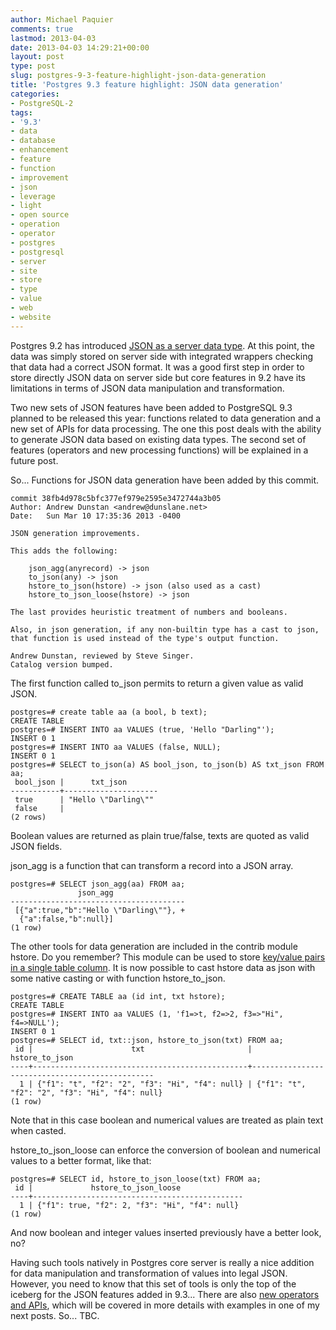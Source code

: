 ```yaml
---
author: Michael Paquier
comments: true
lastmod: 2013-04-03
date: 2013-04-03 14:29:21+00:00
layout: post
type: post
slug: postgres-9-3-feature-highlight-json-data-generation
title: 'Postgres 9.3 feature highlight: JSON data generation'
categories:
- PostgreSQL-2
tags:
- '9.3'
- data
- database
- enhancement
- feature
- function
- improvement
- json
- leverage
- light
- open source
- operation
- operator
- postgres
- postgresql
- server
- site
- store
- type
- value
- web
- website
---
```


Postgres 9.2 has introduced [JSON as a server data type](/postgresql-2/postgres-9-2-highlight-json-data-type/). At this point, the data was simply stored on server side with integrated wrappers checking that data had a correct JSON format. It was a good first step in order to store directly JSON data on server side but core features in 9.2 have its limitations in terms of JSON data manipulation and transformation.

Two new sets of JSON features have been added to PostgreSQL 9.3 planned to be released this year: functions related to data generation and a new set of APIs for data processing. The one this post deals with the ability to generate JSON data based on existing data types. The second set of features (operators and new processing functions) will be explained in a future post.

So... Functions for JSON data generation have been added by this commit.

    commit 38fb4d978c5bfc377ef979e2595e3472744a3b05
    Author: Andrew Dunstan <andrew@dunslane.net>
    Date:   Sun Mar 10 17:35:36 2013 -0400
    
    JSON generation improvements.
    
    This adds the following:
    
        json_agg(anyrecord) -> json
        to_json(any) -> json
        hstore_to_json(hstore) -> json (also used as a cast)
        hstore_to_json_loose(hstore) -> json
    
    The last provides heuristic treatment of numbers and booleans.
    
    Also, in json generation, if any non-builtin type has a cast to json,
    that function is used instead of the type's output function.
    
    Andrew Dunstan, reviewed by Steve Singer.
    Catalog version bumped.

The first function called to_json permits to return a given value as valid JSON.

    postgres=# create table aa (a bool, b text);
    CREATE TABLE
    postgres=# INSERT INTO aa VALUES (true, 'Hello "Darling"');
    INSERT 0 1
    postgres=# INSERT INTO aa VALUES (false, NULL);
    INSERT 0 1
    postgres=# SELECT to_json(a) AS bool_json, to_json(b) AS txt_json FROM aa;
     bool_json |      txt_json       
    -----------+---------------------
     true      | "Hello \"Darling\""
     false     | 
    (2 rows)

Boolean values are returned as plain true/false, texts are quoted as valid JSON fields.

json\_agg is a function that can transform a record into a JSON array.

    postgres=# SELECT json_agg(aa) FROM aa;
                   json_agg                
    ---------------------------------------
     [{"a":true,"b":"Hello \"Darling\""}, +
      {"a":false,"b":null}]
    (1 row)

The other tools for data generation are included in the contrib module hstore. Do you remember? This module can be used to store [key/value pairs in a single table column](/postgresql-2/postgres-feature-highlight-hstore/). It is now possible to cast hstore data as json with some native casting or with function hstore\_to\_json.

    postgres=# CREATE TABLE aa (id int, txt hstore);
    CREATE TABLE
    postgres=# INSERT INTO aa VALUES (1, 'f1=>t, f2=>2, f3=>"Hi", f4=>NULL');
    INSERT 0 1
    postgres=# SELECT id, txt::json, hstore_to_json(txt) FROM aa;
     id |                      txt                       |                 hstore_to_json                 
    ----+------------------------------------------------+------------------------------------------------
      1 | {"f1": "t", "f2": "2", "f3": "Hi", "f4": null} | {"f1": "t", "f2": "2", "f3": "Hi", "f4": null}
    (1 row)

Note that in this case boolean and numerical values are treated as plain text when casted.

hstore\_to\_json\_loose can enforce the conversion of boolean and numerical values to a better format, like that:

    postgres=# SELECT id, hstore_to_json_loose(txt) FROM aa;
     id |             hstore_to_json_loose              
    ----+-----------------------------------------------
      1 | {"f1": true, "f2": 2, "f3": "Hi", "f4": null}
    (1 row)

And now boolean and integer values inserted previously have a better look, no?

Having such tools natively in Postgres core server is really a nice addition for data manipulation and transformation of values into legal JSON.
However, you need to know that this set of tools is only the top of the iceberg for the JSON features added in 9.3... There are also [new operators and APIs](http://www.postgresql.org/docs/devel/static/functions-json.html), which will be covered in more details with examples in one of my next posts. So... TBC.
